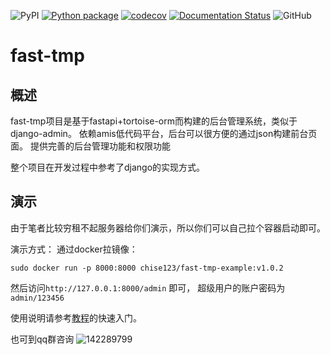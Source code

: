 ![PyPI](https://img.shields.io/pypi/v/fast-tmp?color=gree)
[![Python package](https://github.com/Chise1/fast-tmp/actions/workflows/python-package.yml/badge.svg)](https://github.com/Chise1/fast-tmp/actions/workflows/python-package.yml)
[![codecov](https://codecov.io/gh/Chise1/fast-tmp/branch/main/graph/badge.svg?token=7CZE532R0H)](https://codecov.io/gh/Chise1/fast-tmp)
[![Documentation Status](https://readthedocs.org/projects/fast-tmp/badge/?version=latest)](https://fast-tmp.readthedocs.io/?badge=latest)
![GitHub](https://img.shields.io/github/license/Chise1/fast-tmp)

# fast-tmp

## 概述

fast-tmp项目是基于fastapi+tortoise-orm而构建的后台管理系统，类似于django-admin。
依赖amis低代码平台，后台可以很方便的通过json构建前台页面。
提供完善的后台管理功能和权限功能

整个项目在开发过程中参考了django的实现方式。

## 演示

由于笔者比较穷租不起服务器给你们演示，所以你们可以自己拉个容器启动即可。

演示方式：
通过docker拉镜像：

```shell
sudo docker run -p 8000:8000 chise123/fast-tmp-example:v1.0.2
```

然后访问```http://127.0.0.1:8000/admin``` 即可，
超级用户的账户密码为```admin/123456```

使用说明请参考[教程](fast-tmp.readthedocs.io/?badge=latest)的快速入门。

也可到qq群咨询
![142289799](./docs/images/qq群.jpg)
